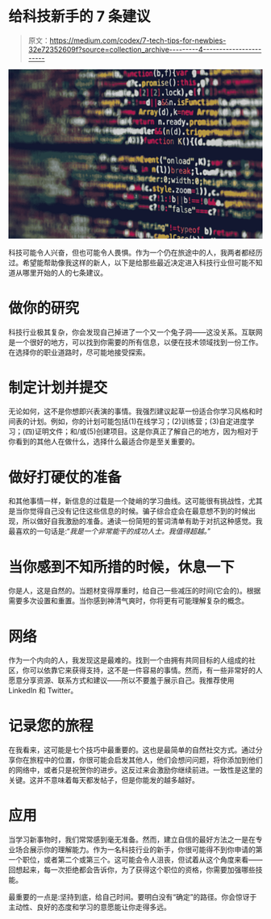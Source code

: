 # 给科技新手的 7 条建议

> 原文：<https://medium.com/codex/7-tech-tips-for-newbies-32e72352609f?source=collection_archive---------4----------------------->

![](img/bd59dc36da73d12ca8172b8f0e315d18.png)

科技可能令人兴奋，但也可能令人畏惧。作为一个仍在旅途中的人，我两者都经历过。希望能帮助像我这样的新人，以下是给那些最近决定进入科技行业但可能不知道从哪里开始的人的七条建议。

# **做你的研究**

科技行业极其复杂，你会发现自己掉进了一个又一个兔子洞——这没关系。互联网是一个很好的地方，可以找到你需要的所有信息，以便在技术领域找到一份工作。在选择你的职业道路时，尽可能地接受探索。

# **制定计划并提交**

无论如何，这不是你想即兴表演的事情。我强烈建议起草一份适合你学习风格和时间表的计划。例如，你的计划可能包括(1)在线学习；(2)训练营；(3)自定进度学习；(四)证明文件；和/或(5)创建项目。这是你真正了解自己的地方，因为相对于你看到的其他人在做什么，选择什么最适合你是至关重要的。

# **做好打硬仗的准备**

和其他事情一样，新信息的过载是一个陡峭的学习曲线。这可能很有挑战性，尤其是当你觉得自己没有记住这些信息的时候。骗子综合症会在最意想不到的时候出现，所以做好自我激励的准备。通读一份简短的誓词清单有助于对抗这种感觉。我最喜欢的一句话是:“*我是一个非常能干的成功人士。我值得超越。*”

# 当你感到不知所措的时候，休息一下

你是人，这是自然的。当题材变得厚重时，给自己一些减压的时间(它会的)。根据需要多次设置和重置。当你感到神清气爽时，你将更有可能理解复杂的概念。

# **网络**

作为一个内向的人，我发现这是最难的。找到一个由拥有共同目标的人组成的社区，你可以依靠它来获得支持，这不是一件容易的事情。然而，有一些非常好的人愿意分享资源、联系方式和建议——所以不要羞于展示自己。我推荐使用 LinkedIn 和 Twitter。

# **记录您的旅程**

在我看来，这可能是七个技巧中最重要的。这也是最简单的自然社交方式。通过分享你在旅程中的位置，你很可能会启发其他人，他们会想问问题，将你添加到他们的网络中，或者只是祝贺你的进步。这反过来会激励你继续前进。一致性是这里的关键。这并不意味着每天都发帖子，但是你能发的越多越好。

# **应用**

当学习新事物时，我们常常感到毫无准备。然而，建立自信的最好方法之一是在专业场合展示你的理解能力。作为一名科技行业的新手，你很可能得不到你申请的第一个职位，或者第二个或第三个。这可能会令人沮丧，但试着从这个角度来看——回想起来，每一次拒绝都会告诉你，为了获得这个职位的资格，你需要加强哪些技能。

最重要的一点是:坚持到底，给自己时间。要明白没有“确定”的路径。你会惊讶于主动性、良好的态度和学习的意愿能让你走得多远。